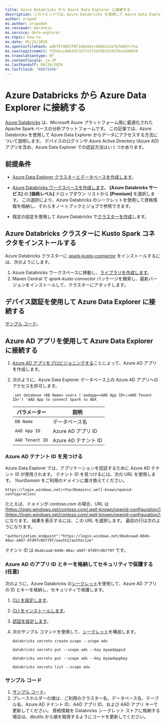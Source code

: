 ```yaml
---
title: Azure Databricks から Azure Data Explorer に接続する
description: このトピックでは、Azure Databricks を使用して Azure Data Explorer からデータにアクセスする方法について説明します。
author: orspod
ms.author: orspodek
ms.reviewer: maraheja
ms.service: data-explorer
ms.topic: how-to
ms.date: 05/21/2020
ms.openlocfilehash: adbf974852f071dde54cc668b213e7b7d6d7cfea
ms.sourcegitcommit: f354accde64317b731f21e558c52427ba1dd4830
ms.translationtype: HT
ms.contentlocale: ja-JP
ms.lasthandoff: 08/26/2020
ms.locfileid: "88871946"
---
```

# <a name="connect-to-azure-data-explorer-from-azure-databricks"></a>Azure Databricks から Azure Data Explorer に接続する

[Azure Databricks](https://docs.microsoft.com/azure/azure-databricks/what-is-azure-databricks) は、Microsoft Azure プラットフォーム用に最適化された Apache Spark ベースの分析プラットフォームです。 この記事では、Azure Databricks を使用して Azure Data Explorer からデータにアクセスする方法について説明します。 デバイスのログインや Azure Active Directory (Azure AD) アプリを含め、Azure Data Explorer での認証方法はいくつかあります。
 
## <a name="prerequisites"></a>前提条件

- [Azure Data Explorer クラスターとデータベースを作成します](create-cluster-database-portal.md)。
- [Azure Databricks ワークスペースを作成します](/azure/azure-databricks/quickstart-create-databricks-workspace-portal#create-an-azure-databricks-workspace)。 **[Azure Databricks サービス]** の **[価格レベル]** ドロップダウン リストから **[Premium]** を選択します。 この選択により、Azure Databricks のシークレットを使用して資格情報を格納し、それらをノートブックとジョブで参照できます。

- 既定の設定を使用して Azure Databricks で[クラスターを作成](https://docs.azuredatabricks.net/user-guide/clusters/create.html)します。

 ## <a name="install-the-kusto-spark-connector-on-your-azure-databricks-cluster"></a>Azure Databricks クラスターに Kusto Spark コネクタをインストールする

Azure Databricks クラスターに [spark-kusto-connector](https://mvnrepository.com/artifact/com.microsoft.azure.kusto/spark-kusto-connector) をインストールするには、次のようにします。

1. Azure Databricks ワークスペースに移動し、[ライブラリを作成します](https://docs.azuredatabricks.net/user-guide/libraries.html#create-a-library)。
1. Maven Central で *spark-kusto connector* パッケージを検索し、最新バージョンをインストールして、クラスターにアタッチします。 

## <a name="connect-to-azure-data-explorer-by-using-a-device-authentication"></a>デバイス認証を使用して Azure Data Explorer に接続する

[サンプル コード](https://github.com/Azure/azure-kusto-spark/blob/master/samples/src/main/python/pyKusto.py)。

## <a name="connect-to-azure-data-explorer-by-using-an-azure-ad-app"></a>Azure AD アプリを使用して Azure Data Explorer に接続する

1. [Azure AD アプリをプロビジョニングする](kusto/management/access-control/how-to-provision-aad-app.md)ことによって、Azure AD アプリを作成します。
1. 次のように、Azure Data Explorer データベース上の Azure AD アプリへのアクセスを許可します。

    ```kusto
    .set database <DB Name> users ('aadapp=<AAD App ID>;<AAD Tenant ID>') 'AAD App to connect Spark to ADX
    ```

    | パラメーター | 説明 |
    | - | - |
    | `DB Name` | データベース名 |
    | `AAD App ID` | Azure AD アプリ ID |
    | `AAD Tenant ID` | Azure AD テナント ID |

### <a name="find-your-azure-ad-tenant-id"></a>Azure AD テナント ID を見つける

Azure Data Explorer では、アプリケーションを認証するために Azure AD テナント ID が使用されます。 テナント ID を見つけるには、次の URL を使用します。 *YourDomain* をご利用のドメインに置き換えてください。

```
https://login.windows.net/<YourDomain>/.well-known/openid-configuration/
```

たとえば、ドメインが *contoso.com* の場合、URL は [https://login.windows.net/contoso.com/.well-known/openid-configuration/](https://login.windows.net/contoso.com/.well-known/openid-configuration/) になります。 結果を表示するには、この URL を選択します。 最初の行は次のようになります。 

```
"authorization_endpoint":"https://login.windows.net/6babcaad-604b-40ac-a9d7-9fd97c0b779f/oauth2/authorize"
```

テナント ID は `6babcaad-604b-40ac-a9d7-9fd97c0b779f` です。 

### <a name="store-and-secure-your-azure-ad-app-id-and-key-optional"></a>Azure AD のアプリ ID とキーを格納してセキュリティで保護する (任意)  

次のように、Azure Databricks の[シークレット](https://docs.azuredatabricks.net/user-guide/secrets/index.html#secrets)を使用して、Azure AD アプリの ID とキーを格納し、セキュリティで保護します。

1. [CLI を設定します](https://docs.azuredatabricks.net/user-guide/dev-tools/databricks-cli.html#set-up-the-cli)。
1. [CLI をインストールします](https://docs.azuredatabricks.net/user-guide/dev-tools/databricks-cli.html#install-the-cli)。 
1. [認証を設定します](https://docs.azuredatabricks.net/user-guide/dev-tools/databricks-cli.html#set-up-authentication)。
1. 次のサンプル コマンドを使用して、[シークレット](https://docs.azuredatabricks.net/user-guide/secrets/index.html#secrets)を構成します。

    ```databricks secrets create-scope --scope adx```

    ```databricks secrets put --scope adx --key myaadappid```

    ```databricks secrets put --scope adx --key myaadappkey```

    ```databricks secrets list --scope adx```

### <a name="sample-code"></a>サンプル コード

1. [サンプル コード](https://github.com/Azure/azure-kusto-spark/blob/master/samples/src/main/python/pyKusto.py)。 
1. プレースホルダーの値は、ご利用のクラスター名、データベース名、テーブル名、Azure AD テナント ID、AAD アプリ ID、および AAD アプリ キーで更新してください。 資格情報を Databricks シークレット ストアに格納する場合は、dbutils から値を取得するようにコードを更新してください。
